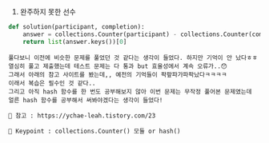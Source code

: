 1. 완주하지 못한 선수
``` python
def solution(participant, completion):
    answer = collections.Counter(participant) - collections.Counter(completion)
    return list(answer.keys())[0]
```

    풀다보니 이전에 비슷한 문제를 풀었던 것 같다는 생각이 들었다. 하지만 기억이 안 났다ㅎㅎ
    열심히 풀고 제출했는데 테스트 문제는 다 통과 but 효율성에서 계속 오류가..😯
    그래서 아래의 참고 사이트를 봤는데,, 예전의 기억들이 팍팦파가파팍났다ㅋㅋㅋㅋ
    이래서 복습은 필수인 것 같다..
    그리고 아직 hash 함수를 한 번도 공부해보지 않아 이번 문제는 무작정 풀어본 문제였는데
    얼른 hash 함수를 공부해서 써봐야겠다는 생각이 들었다!
    
    📖 참고 : https://ychae-leah.tistory.com/23 

    🔑 Keypoint : collections.Counter() 모듈 or hash()